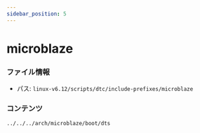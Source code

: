 ```yaml
---
sidebar_position: 5
---
```

# microblaze

### ファイル情報

- パス: `linux-v6.12/scripts/dtc/include-prefixes/microblaze`

### コンテンツ

```txt
../../../arch/microblaze/boot/dts
```
